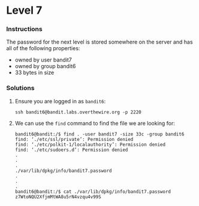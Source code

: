 # Level 7

### Instructions
The password for the next level is stored somewhere on the server and has all of the following properties:
- owned by user bandit7
- owned by group bandit6
- 33 bytes in size



### Solutions
1. Ensure you are logged in as `bandit6`:
   <br>
    ```
    ssh bandit6@bandit.labs.overthewire.org -p 2220
    ```
2. We can use the `find` command to find the file we are looking for:
    <br>
    ```shell
    bandit6@bandit:/$ find . -user bandit7 -size 33c -group bandit6
    find: ‘./etc/ssl/private’: Permission denied
    find: ‘./etc/polkit-1/localauthority’: Permission denied
    find: ‘./etc/sudoers.d’: Permission denied
    .
    .
    .
    ./var/lib/dpkg/info/bandit7.password
    .
    .
    .
    bandit6@bandit:/$ cat ./var/lib/dpkg/info/bandit7.password
    z7WtoNQU2XfjmMtWA8u5rN4vzqu4v99S

    ```